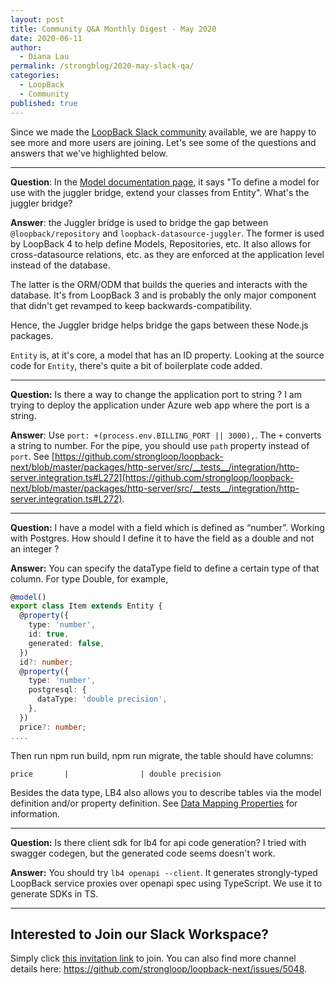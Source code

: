 ```yaml
---
layout: post
title: Community Q&A Monthly Digest - May 2020
date: 2020-06-11
author:
  - Diana Lau
permalink: /strongblog/2020-may-slack-qa/
categories:
  - LoopBack
  - Community
published: true
---
```


Since we made the [LoopBack Slack community](https://loopbackio.slack.com/) available, we are happy to see more and more users are joining. Let's see some of the questions and answers that we've highlighted below.

<!--more-->

--- 
**Question**: In the [Model documentation page](https://loopback.io/doc/en/lb4/Model.html#using-the-juggler-bridge), it says "To define a model for use with the juggler bridge, extend your classes from Entity". What's the juggler bridge?

**Answer**: the Juggler bridge is used to bridge the gap between `@loopback/repository` and `loopback-datasource-juggler`. The former is used by LoopBack 4 to help define Models, Repositories, etc. It also allows for cross-datasource relations, etc. as they are enforced at the application level instead of the database.

The latter is the ORM/ODM that builds the queries and interacts with the database. It's from LoopBack 3 and is probably the only major component that didn't get revamped to keep backwards-compatibility.

Hence, the Juggler bridge helps bridge the gaps between these Node.js packages.

`Entity` is, at it's core, a model that has an ID property. Looking at the source code for `Entity`, there's quite a bit of boilerplate code added.

---

**Question:** Is there a way to change the application port to string ? I am trying to deploy the application under Azure web app where the port is a string.

**Answer**: Use `port: +(process.env.BILLING_PORT || 3000),`. The `+` converts a string to number. For the pipe, you should use `path` property instead of `port`. See [https://github.com/strongloop/loopback-next/blob/master/packages/http-server/src/__tests__/integration/http-server.integration.ts#L272](https://github.com/strongloop/loopback-next/blob/master/packages/http-server/src/__tests__/integration/http-server.integration.ts#L272).

---

**Question:** I have a model with a field which is defined as “number”. Working with Postgres. How should I define it to have the field as a double and not an integer ?

**Answer:** You can specify the dataType field to define a certain type of that column. For type Double, for example,
```ts
@model()
export class Item extends Entity {
  @property({
    type: 'number',
    id: true,
    generated: false,
  })
  id?: number;
  @property({
    type: 'number',
    postgresql: {
      dataType: 'double precision',
    },
  })
  price?: number;
....
```
Then run npm run build, npm run migrate, the table should have columns:
```
price       |                | double precision
```

Besides the data type, LB4 also allows you to describe tables via the model definition and/or property definition. See [Data Mapping Properties](https://loopback.io/doc/en/lb4/Model.html#data-mapping-properties) for information.

---
**Question:** Is there client sdk for lb4 for api code generation? I tried with swagger codegen, but the generated code seems doesn't work.

**Answer:** You should try `lb4 openapi --client`. It generates strongly-typed LoopBack service proxies over openapi spec using TypeScript. We use it to generate SDKs in TS.

---

## Interested to Join our Slack Workspace?
Simply click [this invitation link](https://join.slack.com/t/loopbackio/shared_invite/zt-8lbow73r-SKAKz61Vdao~_rGf91pcsw) to join. You can also find more channel details here: https://github.com/strongloop/loopback-next/issues/5048.